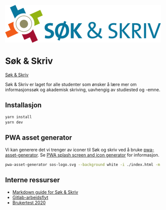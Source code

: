 ![Søk & Skriv](./docs/.vuepress/public/sos-logo.svg)

# Søk & Skriv

[Søk & Skriv](https://sokogskriv.no)

Søk & Skriv er laget for alle studenter som ønsker å lære mer om informasjonssøk og akademisk skriving, uavhengig av studiested og -emne.

## Installasjon

```bash
yarn install
yarn dev
```

## PWA asset generator

Vi kan generere det vi trenger av iconer til Søk og skriv ved å bruke [pwa-asset-generator](https://github.com/onderceylan/pwa-asset-generator). Se [PWA splash screen and icon generator](https://itnext.io/pwa-splash-screen-and-icon-generator-a74ebb8a130) for informasjon.

```bash
pwa-asset-generator sos-logo.svg --background white -i ./index.html -m ./manifest.json
```

## Interne ressurser

* [Markdown guide for Søk & Skriv](https://sok-og-skriv.now.sh/om/markdown-demo/)
* [Gitlab-arbeidsflyt](https://sok-og-skriv.now.sh/om/gitlab-arbeidsflyt/)
* [Brukertest 2020](https://sok-og-skriv.now.sh/om/brukertest/)
